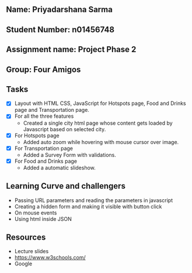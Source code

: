 ## Name: Priyadarshana Sarma
## Student Number: n01456748
## Assignment name: Project Phase 2
## Group: Four Amigos

## Tasks
- [x] Layout with  HTML CSS, JavaScript for Hotspots page, Food and Drinks page and Transportation page.
- [x] For all the three features
    - Created a single city html page whose content gets loaded by Javascript based on selected city.
- [x] For Hotspots page
    - Added auto zoom while hovering with mouse cursor over image.
- [x] For Transportation page
    - Added a Survey Form with validations.
- [x] For Food and Drinks page     
    - Added a automatic slideshow.

## Learning Curve and challengers
- Passing URL parameters and reading the parameters in javascript
- Creating a hidden form and making it visible with button click
- On mouse events 
- Using html inside JSON

## Resources
- Lecture slides
- https://www.w3schools.com/
- Google 